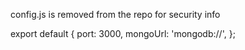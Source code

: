 config.js is removed from the repo for security info

export default {
  port: 3000,
  mongoUrl: 'mongodb://',
};